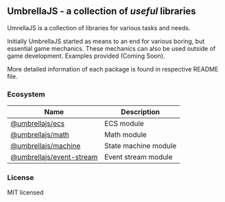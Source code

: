 ## UmbrellaJS - a collection of _useful_ libraries
UmrellaJS is a collection of libraries for various tasks and needs.

Initially UmbrellaJS started as means to an end for various boring, but essential game mechanics.
These mechanics can also be used outside of game development. Examples provided (Coming Soon).

More detailed information of each package is found in respective README file.

### Ecosystem 
| Name                        | Description                                                                 |
| --------------------------- | --------------------------------------------------------------------------- |
| [@umbrellajs/ecs](https://www.npmjs.com/package/@umbrellajs/ecs)                   | ECS module           |
| [@umbrellajs/math](https://www.npmjs.com/package/@umbrellajs/math)                 | Math module          |
| [@umbrellajs/machine](https://www.npmjs.com/package/@umbrellajs/machine)           | State machine module |
| [@umbrellajs/event-stream](https://www.npmjs.com/package/@umbrellajs/event-stream) | Event stream module  |

### License
MIT licensed
